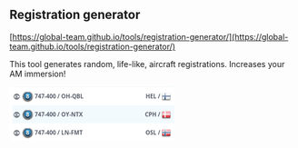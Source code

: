 ## Registration generator

[https://global-team.github.io/tools/registration-generator/](https://global-team.github.io/tools/registration-generator/)

This tool generates random, life-like, aircraft registrations. Increases your AM immersion!

![Example](https://github.com/global-team/tools/raw/master/registration-generator/aircraft-list.png)
